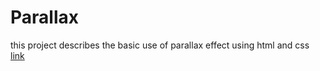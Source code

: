 # Parallax
this project describes the basic use of parallax effect using html and css
[link](https://shubham7a.github.io/Parallax/)
